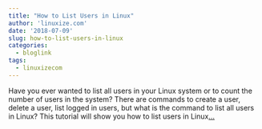 ```yaml
---
title: "How to List Users in Linux"
author: 'linuxize.com'
date: '2018-07-09'
slug: how-to-list-users-in-linux
categories:
  - bloglink
tags:
  - linuxizecom
---
```


Have you ever wanted to list all users in your Linux system or to count the number of users in the system? There are commands to create a user, delete a user, list logged in users, but what is the command to list all users in Linux? This tutorial will show you how to list users in Linux[... <i class="fas fa-external-link-alt"></i>](https://linuxize.com/post/how-to-list-users-in-linux/)

